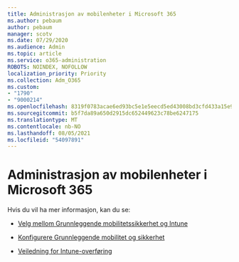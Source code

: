 ```yaml
---
title: Administrasjon av mobilenheter i Microsoft 365
ms.author: pebaum
author: pebaum
manager: scotv
ms.date: 07/29/2020
ms.audience: Admin
ms.topic: article
ms.service: o365-administration
ROBOTS: NOINDEX, NOFOLLOW
localization_priority: Priority
ms.collection: Adm_O365
ms.custom:
- "1790"
- "9000214"
ms.openlocfilehash: 8319f0783acae6ed93bc5e1e5eecd5ed43008bd3cfd433a15e912e175a522f9d
ms.sourcegitcommit: b5f7da89a650d2915dc652449623c78be6247175
ms.translationtype: MT
ms.contentlocale: nb-NO
ms.lasthandoff: 08/05/2021
ms.locfileid: "54097891"
---
```

# <a name="mobile-device-management-in-microsoft-365"></a>Administrasjon av mobilenheter i Microsoft 365

Hvis du vil ha mer informasjon, kan du se: 

- [Velg mellom Grunnleggende mobilitetssikkerhet og Intune](https://docs.microsoft.com/office365/securitycompliance/choose-between-mdm-and-intune)

- [Konfigurere Grunnleggende mobilitet og sikkerhet](https://support.office.com/article/Set-up-Mobile-Device-Management-MDM-in-Office-365-dd892318-bc44-4eb1-af00-9db5430be3cd)

- [Veiledning for Intune-overføring](https://docs.microsoft.com/intune/migration-guide)